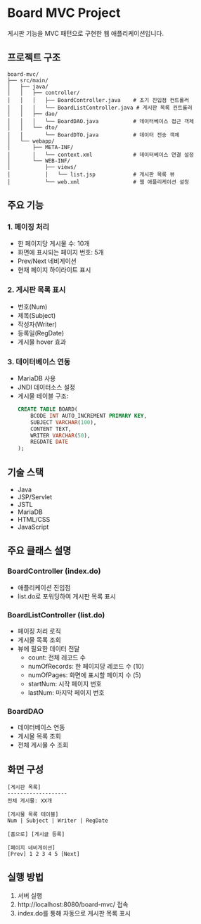 # Board MVC Project

게시판 기능을 MVC 패턴으로 구현한 웹 애플리케이션입니다.

## 프로젝트 구조

```
board-mvc/
├── src/main/
│   ├── java/
│   │   ├── controller/
│   │   │   ├── BoardController.java    # 초기 진입점 컨트롤러
│   │   │   └── BoardListController.java # 게시판 목록 컨트롤러
│   │   ├── dao/
│   │   │   └── BoardDAO.java           # 데이터베이스 접근 객체
│   │   └── dto/
│   │       └── BoardDTO.java           # 데이터 전송 객체
│   └── webapp/
│       ├── META-INF/
│       │   └── context.xml             # 데이터베이스 연결 설정
│       └── WEB-INF/
│           ├── views/
│           │   └── list.jsp            # 게시판 목록 뷰
│           └── web.xml                 # 웹 애플리케이션 설정
```

## 주요 기능

### 1. 페이징 처리
- 한 페이지당 게시물 수: 10개
- 화면에 표시되는 페이지 번호: 5개
- Prev/Next 네비게이션
- 현재 페이지 하이라이트 표시

### 2. 게시판 목록 표시
- 번호(Num)
- 제목(Subject)
- 작성자(Writer)
- 등록일(RegDate)
- 게시물 hover 효과

### 3. 데이터베이스 연동
- MariaDB 사용
- JNDI 데이터소스 설정
- 게시물 테이블 구조:
  ```sql
  CREATE TABLE BOARD(
      BCODE INT AUTO_INCREMENT PRIMARY KEY,
      SUBJECT VARCHAR(100),
      CONTENT TEXT,
      WRITER VARCHAR(50),
      REGDATE DATE
  );
  ```

## 기술 스택
- Java
- JSP/Servlet
- JSTL
- MariaDB
- HTML/CSS
- JavaScript

## 주요 클래스 설명

### BoardController (index.do)
- 애플리케이션 진입점
- list.do로 포워딩하여 게시판 목록 표시

### BoardListController (list.do)
- 페이징 처리 로직
- 게시물 목록 조회
- 뷰에 필요한 데이터 전달
  - count: 전체 레코드 수
  - numOfRecords: 한 페이지당 레코드 수 (10)
  - numOfPages: 화면에 표시할 페이지 수 (5)
  - startNum: 시작 페이지 번호
  - lastNum: 마지막 페이지 번호

### BoardDAO
- 데이터베이스 연동
- 게시물 목록 조회
- 전체 게시물 수 조회

## 화면 구성
```
[게시판 목록]
-------------------
전체 게시물: XX개

[게시물 목록 테이블]
Num | Subject | Writer | RegDate

[홈으로] [게시글 등록]

[페이지 네비게이션]
[Prev] 1 2 3 4 5 [Next]
```

## 실행 방법
1. 서버 실행
2. http://localhost:8080/board-mvc/ 접속
3. index.do를 통해 자동으로 게시판 목록 표시
